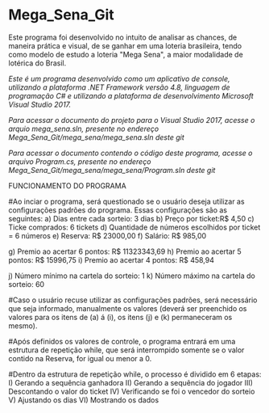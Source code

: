 # Mega_Sena_Git


Este programa foi desenvolvido no intuito de analisar as chances, de maneira prática e visual, de se ganhar em uma loteria brasileira, tendo como modelo de estudo a loteria "Mega Sena", a maior modalidade de lotérica do Brasil.

*Este é um programa desenvolvido como um aplicativo de console, utilizando a plataforma .NET Framework versão 4.8, linguagem de programação C# e utilizando a plataforma de desenvolvimento Microsoft Visual Studio 2017.*

*Para acessar o documento do projeto para o Visual Studio 2017, acesse o arquio mega_sena.sln, presente no endereço Mega_Sena_Git/mega_sena/mega_sena.sln deste git*

*Para acessar o documento contendo o código deste programa, acesse o arquivo Program.cs, presente no endereço Mega_Sena_Git/mega_sena/mega_sena/Program.sln deste git*


FUNCIONAMENTO DO PROGRAMA

#Ao inciar o programa, será questionado se o usuário deseja utilizar as configurações padrões do programa. Essas configurações são as seguintes:
a) Dias entre cada sorteio: 3 dias
b) Preço por ticket:R$ 4,50
c) Ticke comprados: 6 tickets
d) Quantidade de números escolhidos por ticket = 6 números
e) Reserva: R$ 23000,00
f) Salário: R$ 985,00

g) Premio ao acertar 6 pontos: R$ 11323343,69
h) Premio ao acertar 5 pontos: R$ 15996,75
i) Premio ao acertar 4 pontos: R$ 458,94

j) Número mínimo na cartela do sorteio: 1
k) Número máximo na cartela do sorteio: 60

#Caso o usuário recuse utilizar as configurações padrões, será necessário que seja informado, manualmente os valores (deverá ser preenchido os valores para os itens de (a) á (i), os itens (j) e (k) permaneceram os mesmo).

#Após definidos os valores de controle, o programa entrará em uma estrutura de repetição while, que será interrompido somente se o valor contido na Reserva, for igual ou menor a 0.

#Dentro da estrutura de repetição while, o processo é dividido em 6 etapas:
I) Gerando a sequência ganhadora
II) Gerando a sequência do jogador
III) Descontando o valor do ticket
IV) Verificando se foi o vencedor do sorteio
V) Ajustando os dias
VI) Mostrando os dados
